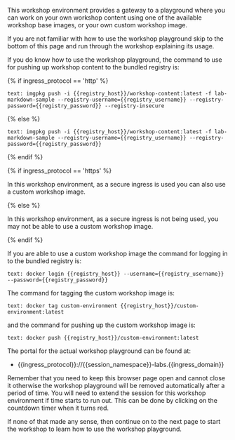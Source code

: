 This workshop environment provides a gateway to a playground where you can work on your own workshop content using one of the available workshop base images, or your own custom workshop image.

If you are not familiar with how to use the workshop playground skip to the bottom of this page and run through the workshop explaining its usage.

If you do know how to use the workshop playground, the command to use for pushing up workshop content to the bundled registry is:

{% if ingress_protocol == 'http' %}

```workshop:copy
text: imgpkg push -i {{registry_host}}/workshop-content:latest -f lab-markdown-sample --registry-username={{registry_username}} --registry-password={{registry_password}} --registry-insecure
```

{% else %}

```workshop:copy
text: imgpkg push -i {{registry_host}}/workshop-content:latest -f lab-markdown-sample --registry-username={{registry_username}} --registry-password={{registry_password}}
```

{% endif %}

{% if ingress_protocol == 'https' %}

In this workshop environment, as a secure ingress is used you can also use a custom workshop image.

{% else %}

In this workshop environment, as a secure ingress is not being used, you may not be able to use a custom workshop image.

{% endif %}

If you are able to use a custom workshop image the command for logging in to the bundled registry is:

```workshop:copy
text: docker login {{registry_host}} --username={{registry_username}} --password={{registry_password}}
```

The command for tagging the custom workshop image is:

```workshop:copy-and-edit
text: docker tag custom-environment {{registry_host}}/custom-environment:latest
```

and the command for pushing up the custom workshop image is:

```workshop:copy
text: docker push {{registry_host}}/custom-environment:latest
```

The portal for the actual workshop playground can be found at:

* {{ingress_protocol}}://{{session_namespace}}-labs.{{ingress_domain}}

Remember that you need to keep this browser page open and cannot close it otherwise the workshop playground will be removed automatically after a period of time. You will need to extend the session for this workshop environment if time starts to run out. This can be done by clicking on the countdown timer when it turns red.

If none of that made any sense, then continue on to the next page to start the workshop to learn how to use the workshop playground.
